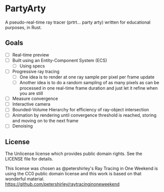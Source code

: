 # PartyArty

A pseudo-real-time ray tracer (prtrt... party arty) written for educational purposes, in Rust.

## Goals

* [ ] Real-time preview
* [ ] Built using an Entity-Component System (ECS)
    * [ ] Using specs
* [ ] Progressive ray tracing
    * [ ] One idea is to render at one ray sample per pixel per frame update
    * [ ] Another idea is to do a random sampling of as many pixels as can be processed in one real-time frame duration and just let it refine when you are still
* [ ] Measure convergence
* [ ] Interactive camera
* [ ] Bounded-Volume Hierarchy for efficiency of ray-object intersection
* [ ] Animation by rendering until convergence threshold is reached, storing and moving on to the next frame
* [ ] Denoising

## License

The Unlicense license which provides public domain rights. See the LICENSE file for details.

This license was chosen as @petershirley's Ray Tracing in One Weekend is using the CC0 public domain license and this work is based on that wonderful material. https://github.com/petershirley/raytracinginoneweekend
